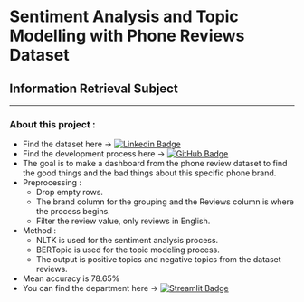 # **Sentiment Analysis and Topic Modelling with Phone Reviews Dataset**
## Information Retrieval Subject

---
### About this project :
- Find the dataset here -> [![Linkedin Badge](https://img.shields.io/badge/Kaggle-blue?style=flat&logo=kaggle&logoColor=white)](https://www.kaggle.com/datasets/PromptCloudHQ/amazon-reviews-unlocked-mobile-phones)
- Find the development process here -> [![GitHub Badge](https://img.shields.io/badge/GitHub-grey?style=flat&logo=github&logoColor=white)](https://github.com/EDafee1/ir-learn.git)
- The goal is to make a dashboard from the phone review dataset to find the good things and the bad things about this specific phone brand.
- Preprocessing :
  - Drop empty rows.
  - The brand column for the grouping and the Reviews column is where the process begins.
  - Filter the review value, only reviews in English.
- Method :
  - NLTK is used for the sentiment analysis process.
  - BERTopic is used for the topic modeling process.
  - The output is positive topics and negative topics from the dataset reviews.
- Mean accuracy is 78.65%
- You can find the department here -> [![Streamlit Badge](https://img.shields.io/badge/Streamlit-red?style=flat&logo=streamlit&logoColor=white)](https://edafee1-uas-phone-review-sentiment-topics-app-0fllrg.streamlit.app/)
